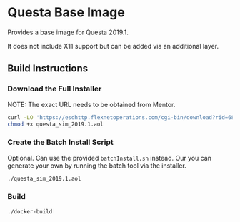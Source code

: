 # Questa Base Image

Provides a base image for Questa 2019.1.

It does not include X11 support but can be added via an additional layer.

## Build Instructions

### Download the Full Installer

NOTE: The exact URL needs to be obtained from Mentor.

```sh
curl -LO 'https://esdhttp.flexnetoperations.com/cgi-bin/download?rid=6805980417&rp=DTM20190130172812OTk2NTI5ODE5' --output questa_sim_2019.1.aol
chmod +x questa_sim_2019.1.aol
```

### Create the Batch Install Script

Optional.  Can use the provided `batchInstall.sh` instead.  Our you can
generate your own by running the batch tool via the installer.

```sh
./questa_sim_2019.1.aol
```

### Build

```sh
./docker-build
```
